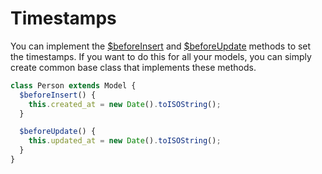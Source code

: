 # Timestamps

You can implement the [\$beforeInsert](/api/model/instance-methods.html#beforeinsert) and [\$beforeUpdate](/api/model/instance-methods.html#beforeupdate) methods to set the timestamps. If you want to do this for all your models, you can simply create common base class that implements these methods.

```js
class Person extends Model {
  $beforeInsert() {
    this.created_at = new Date().toISOString();
  }

  $beforeUpdate() {
    this.updated_at = new Date().toISOString();
  }
}
```
